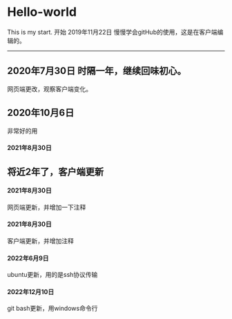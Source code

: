 # Hello-world
This is my start.
开始
2019年11月22日
慢慢学会gitHub的使用，这是在客户端编辑的。

-----------------------------------------------------------------

2020年7月30日 时隔一年，继续回味初心。
-----------------------------------------------------------------
网页端更改，观察客户端变化。

## 2020年10月6日 

非常好的用

#### 2021年8月30日

将近2年了，客户端更新
-----------------------------------------------------------------
#### 2021年8月30日
网页端更新，并增加一下注释

#### 2021年8月30日

客户端更新，并增加注释

#### 2022年6月9日
ubuntu更新，用的是ssh协议传输

#### 2022年12月10日
git bash更新，用windows命令行